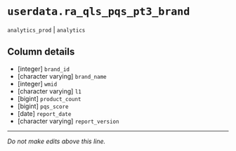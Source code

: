 # `userdata.ra_qls_pqs_pt3_brand`
`analytics_prod` | `analytics`

## Column details
* [integer]   `brand_id`
* [character varying] `brand_name`
* [integer]   `wmid`
* [character varying] `l1`
* [bigint]    `product_count`
* [bigint]    `pqs_score`
* [date]      `report_date`
* [character varying] `report_version`

-------------------------------------------------------------------------------
*Do not make edits above this line.*
